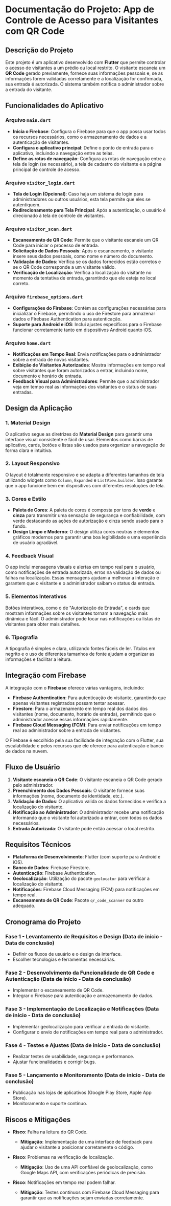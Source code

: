# Documentação do Projeto: App de Controle de Acesso para Visitantes com QR Code

## Descrição do Projeto

Este projeto é um aplicativo desenvolvido com **Flutter** que permite controlar o acesso de visitantes a um prédio ou local restrito. O visitante escaneia um **QR Code** gerado previamente, fornece suas informações pessoais e, se as informações forem validadas corretamente e a localização for confirmada, sua entrada é autorizada. O sistema também notifica o administrador sobre a entrada do visitante.

## Funcionalidades do Aplicativo

### **Arquivo `main.dart`**

- **Inicia o Firebase**: Configura o Firebase para que o app possa usar todos os recursos necessários, como o armazenamento de dados e a autenticação de visitantes.
- **Configura o aplicativo principal**: Define o ponto de entrada para o aplicativo, incluindo a navegação entre as telas.
- **Define as rotas de navegação**: Configura as rotas de navegação entre a tela de login (se necessário), a tela de cadastro do visitante e a página principal de controle de acesso.

### **Arquivo `visitor_login.dart`**

- **Tela de Login (Opcional)**: Caso haja um sistema de login para administradores ou outros usuários, esta tela permite que eles se autentiquem.
- **Redirecionamento para Tela Principal**: Após a autenticação, o usuário é direcionado à tela de controle de visitantes.

### **Arquivo `visitor_scan.dart`**

- **Escaneamento de QR Code**: Permite que o visitante escaneie um QR Code para iniciar o processo de entrada.
- **Solicitação de Dados Pessoais**: Após o escaneamento, o visitante insere seus dados pessoais, como nome e número do documento.
- **Validação de Dados**: Verifica se os dados fornecidos estão corretos e se o QR Code corresponde a um visitante válido.
- **Verificação de Localização**: Verifica a localização do visitante no momento da tentativa de entrada, garantindo que ele esteja no local correto.

### **Arquivo `firebase_options.dart`**

- **Configurações do Firebase**: Contém as configurações necessárias para inicializar o Firebase, permitindo o uso de Firestore para armazenar dados e Firebase Authentication para autenticação.
- **Suporte para Android e iOS**: Inclui ajustes específicos para o Firebase funcionar corretamente tanto em dispositivos Android quanto iOS.

### **Arquivo `home.dart`**

- **Notificações em Tempo Real**: Envia notificações para o administrador sobre a entrada de novos visitantes.
- **Exibição de Visitantes Autorizados**: Mostra informações em tempo real sobre visitantes que foram autorizados a entrar, incluindo nome, documento e horário de entrada.
- **Feedback Visual para Administradores**: Permite que o administrador veja em tempo real as informações dos visitantes e o status de suas entradas.

## Design da Aplicação

### **1. Material Design**

O aplicativo segue as diretrizes do **Material Design** para garantir uma interface visual consistente e fácil de usar. Elementos como barras de aplicativo, cards, botões e listas são usados para organizar a navegação de forma clara e intuitiva.

### **2. Layout Responsivo**

O layout é totalmente responsivo e se adapta a diferentes tamanhos de tela utilizando widgets como `Column`, `Expanded` e `ListView.builder`. Isso garante que o app funcione bem em dispositivos com diferentes resoluções de tela.

### **3. Cores e Estilo**

- **Paleta de Cores**: A paleta de cores é composta por tons de **verde** e **cinza** para transmitir uma sensação de segurança e confiabilidade, com verde destacando as ações de autorização e cinza sendo usado para o fundo.
- **Design Limpo e Moderno**: O design utiliza cores neutras e elementos gráficos modernos para garantir uma boa legibilidade e uma experiência de usuário agradável.

### **4. Feedback Visual**

O app inclui mensagens visuais e alertas em tempo real para o usuário, como notificações de entrada autorizada, erros na validação de dados ou falhas na localização. Essas mensagens ajudam a melhorar a interação e garantem que o visitante e o administrador saibam o status da entrada.

### **5. Elementos Interativos**

Botões interativos, como o de "Autorização de Entrada", e cards que mostram informações sobre os visitantes tornam a navegação mais dinâmica e fácil. O administrador pode tocar nas notificações ou listas de visitantes para obter mais detalhes.

### **6. Tipografia**

A tipografia é simples e clara, utilizando fontes fáceis de ler. Títulos em negrito e o uso de diferentes tamanhos de fonte ajudam a organizar as informações e facilitar a leitura.

## Integração com Firebase

A integração com o **Firebase** oferece várias vantagens, incluindo:

- **Firebase Authentication**: Para autenticação do visitante, garantindo que apenas visitantes registrados possam tentar acessar.
- **Firestore**: Para o armazenamento em tempo real dos dados dos visitantes (nome, documento, horário de entrada), permitindo que o administrador acesse essas informações rapidamente.
- **Firebase Cloud Messaging (FCM)**: Para enviar notificações em tempo real ao administrador sobre a entrada de visitantes.

O Firebase é escolhido pela sua facilidade de integração com o Flutter, sua escalabilidade e pelos recursos que ele oferece para autenticação e banco de dados na nuvem.

## Fluxo de Usuário

1. **Visitante escaneia o QR Code**: O visitante escaneia o QR Code gerado pelo administrador.
2. **Preenchimento dos Dados Pessoais**: O visitante fornece suas informações (nome, documento de identidade, etc.).
3. **Validação de Dados**: O aplicativo valida os dados fornecidos e verifica a localização do visitante.
4. **Notificação ao Administrador**: O administrador recebe uma notificação informando que o visitante foi autorizado a entrar, com todos os dados necessários.
5. **Entrada Autorizada**: O visitante pode então acessar o local restrito.

## Requisitos Técnicos

- **Plataforma de Desenvolvimento**: Flutter (com suporte para Android e iOS).
- **Banco de Dados**: Firebase Firestore.
- **Autenticação**: Firebase Authentication.
- **Geolocalização**: Utilização do pacote `geolocator` para verificar a localização do visitante.
- **Notificações**: Firebase Cloud Messaging (FCM) para notificações em tempo real.
- **Escaneamento de QR Code**: Pacote `qr_code_scanner` ou outro adequado.

## Cronograma do Projeto

### **Fase 1 - Levantamento de Requisitos e Design** (Data de início - Data de conclusão)
- Definir os fluxos de usuário e o design da interface.
- Escolher tecnologias e ferramentas necessárias.

### **Fase 2 - Desenvolvimento da Funcionalidade de QR Code e Autenticação** (Data de início - Data de conclusão)
- Implementar o escaneamento de QR Code.
- Integrar o Firebase para autenticação e armazenamento de dados.

### **Fase 3 - Implementação de Localização e Notificações** (Data de início - Data de conclusão)
- Implementar geolocalização para verificar a entrada do visitante.
- Configurar o envio de notificações em tempo real para o administrador.

### **Fase 4 - Testes e Ajustes** (Data de início - Data de conclusão)
- Realizar testes de usabilidade, segurança e performance.
- Ajustar funcionalidades e corrigir bugs.

### **Fase 5 - Lançamento e Monitoramento** (Data de início - Data de conclusão)
- Publicação nas lojas de aplicativos (Google Play Store, Apple App Store).
- Monitoramento e suporte contínuo.

## Riscos e Mitigações

- **Risco**: Falha na leitura do QR Code.
  - **Mitigação**: Implementação de uma interface de feedback para ajudar o visitante a posicionar corretamente o código.
  
- **Risco**: Problemas na verificação de localização.
  - **Mitigação**: Uso de uma API confiável de geolocalização, como Google Maps API, com verificações periódicas de precisão.

- **Risco**: Notificações em tempo real podem falhar.
  - **Mitigação**: Testes contínuos com Firebase Cloud Messaging para garantir que as notificações sejam enviadas corretamente.



